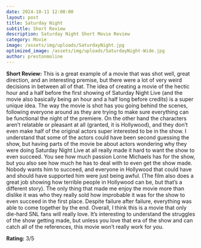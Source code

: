 ```yaml
---
date: 2024-10-11 12:00:00
layout: post
title: Saturday Night
subtitle: Short Review
description: Saturday Night Short Movie Review
category: Movie
image: /assets/img/uploads/SaturdayNight.jpg
optimized_image: /assets/img/uploads/SaturdayNight-Wide.jpg
author: prestonmoline
---
```


**Short Review:**
This is a great example of a movie that was shot well, great direction, and an interesting premise, but there were a lot of very weird decisions in between all of that. The idea of creating a movie of the hectic hour and a half before the first showing of Saturday Night Live (and the movie also basically being an hour and a half long before credits) is a super unique idea. The way the movie is shot has you going behind the scenes, following everyone around as they are trying to make sure everything can be functional the night of the premiere. On the other hand the characters aren’t relatable or pleasant at all (granted, it is Hollywood), and they don’t even make half of the original actors super interested to be in the show. I understand that some of the actors could have been second guessing the show, but having parts of the movie be about actors wondering why they were doing Saturday Night Live at all really made it hard to want the show to even succeed. You see how much passion Lorne Michaels has for the show, but you also see how much he has to deal with to even get the show made. Nobody wants him to succeed, and everyone in Hollywood that could have and should have supported him were just being awful. (The film also does a great job showing how terrible people in Hollywood can be, but that’s a different story). The only thing that made me enjoy the movie more than dislike it was who they really sold how improbable it was for the show to even succeed in the first place. Despite failure after failure, everything was able to come together by the end. Overall, I think this is a movie that only die-hard SNL fans will really love. It’s interesting to understand the struggles of the show getting made, but unless you love that era of the show and can catch all of the references, this movie won’t really work for you.


**Rating:**
3/5
